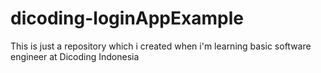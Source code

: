 # dicoding-loginAppExample
This is just a repository which i created when i'm learning basic software engineer at Dicoding Indonesia
